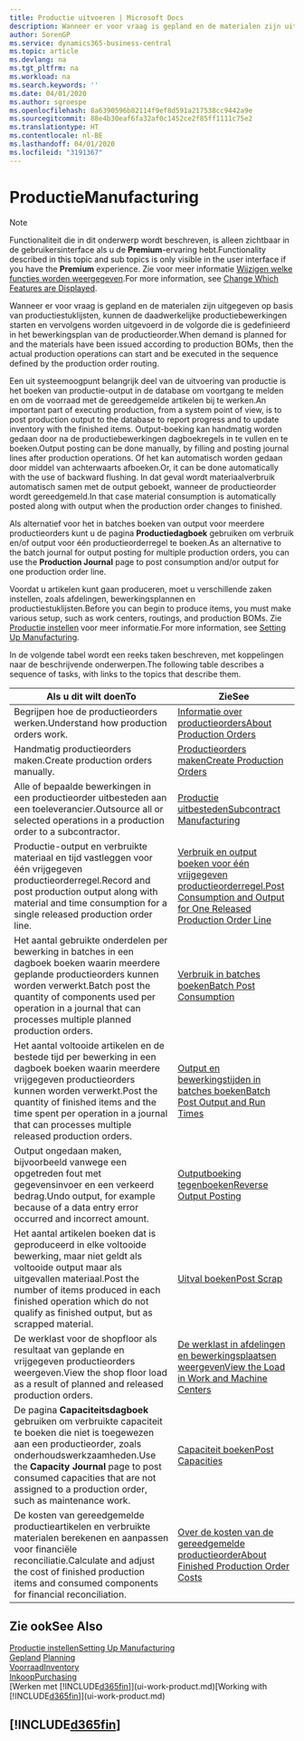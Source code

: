 ```yaml
---
title: Productie uitvoeren | Microsoft Docs
description: Wanneer er voor vraag is gepland en de materialen zijn uitgegeven op basis van productiestuklijsten, kunnen de daadwerkelijke productiebewerkingen starten en vervolgens worden uitgevoerd in de volgorde die is gedefinieerd in het bewerkingsplan van de productieorder.
author: SorenGP
ms.service: dynamics365-business-central
ms.topic: article
ms.devlang: na
ms.tgt_pltfrm: na
ms.workload: na
ms.search.keywords: ''
ms.date: 04/01/2020
ms.author: sgroespe
ms.openlocfilehash: 8a6390596b82114f9ef8d591a217538cc9442a9e
ms.sourcegitcommit: 88e4b30eaf6fa32af0c1452ce2f85ff1111c75e2
ms.translationtype: HT
ms.contentlocale: nl-BE
ms.lasthandoff: 04/01/2020
ms.locfileid: "3191367"
---
```

# <a name="manufacturing"></a><span data-ttu-id="29267-103">Productie</span><span class="sxs-lookup"><span data-stu-id="29267-103">Manufacturing</span></span>
> [!NOTE]
> <span data-ttu-id="29267-104">Functionaliteit die in dit onderwerp wordt beschreven, is alleen zichtbaar in de gebruikersinterface als u de **Premium**-ervaring hebt.</span><span class="sxs-lookup"><span data-stu-id="29267-104">Functionality described in this topic and sub topics is only visible in the user interface if you have the **Premium** experience.</span></span> <span data-ttu-id="29267-105">Zie voor meer informatie [Wijzigen welke functies worden weergegeven](ui-experiences.md).</span><span class="sxs-lookup"><span data-stu-id="29267-105">For more information, see [Change Which Features are Displayed](ui-experiences.md).</span></span>

<span data-ttu-id="29267-106">Wanneer er voor vraag is gepland en de materialen zijn uitgegeven op basis van productiestuklijsten, kunnen de daadwerkelijke productiebewerkingen starten en vervolgens worden uitgevoerd in de volgorde die is gedefinieerd in het bewerkingsplan van de productieorder.</span><span class="sxs-lookup"><span data-stu-id="29267-106">When demand is planned for and the materials have been issued according to production BOMs, then the actual production operations can start and be executed in the sequence defined by the production order routing.</span></span>  

<span data-ttu-id="29267-107">Een uit systeemoogpunt belangrijk deel van de uitvoering van productie is het boeken van productie-output in de database om voortgang te melden en om de voorraad met de gereedgemelde artikelen bij te werken.</span><span class="sxs-lookup"><span data-stu-id="29267-107">An important part of executing production, from a system point of view, is to post production output to the database to report progress and to update inventory with the finished items.</span></span> <span data-ttu-id="29267-108">Output-boeking kan handmatig worden gedaan door na de productiebewerkingen dagboekregels in te vullen en te boeken.</span><span class="sxs-lookup"><span data-stu-id="29267-108">Output posting can be done manually, by filling and posting journal lines after production operations.</span></span> <span data-ttu-id="29267-109">Of het kan automatisch worden gedaan door middel van achterwaarts afboeken.</span><span class="sxs-lookup"><span data-stu-id="29267-109">Or, it can be done automatically with the use of backward flushing.</span></span> <span data-ttu-id="29267-110">In dat geval wordt materiaalverbruik automatisch samen met de output geboekt, wanneer de productieorder wordt gereedgemeld.</span><span class="sxs-lookup"><span data-stu-id="29267-110">In that case material consumption is automatically posted along with output when the production order changes to finished.</span></span>  

<span data-ttu-id="29267-111">Als alternatief voor het in batches boeken van output voor meerdere productieorders kunt u de pagina **Productiedagboek** gebruiken om verbruik en/of output voor één productieorderregel te boeken.</span><span class="sxs-lookup"><span data-stu-id="29267-111">As an alternative to the batch journal for output posting for multiple production orders, you can use the **Production Journal** page to post consumption and/or output for one production order line.</span></span>

<span data-ttu-id="29267-112">Voordat u artikelen kunt gaan produceren, moet u verschillende zaken instellen, zoals afdelingen, bewerkingsplannen en productiestuklijsten.</span><span class="sxs-lookup"><span data-stu-id="29267-112">Before you can begin to produce items, you must make various setup, such as work centers, routings, and production BOMs.</span></span> <span data-ttu-id="29267-113">Zie [Productie instellen](production-configure-production-processes.md) voor meer informatie.</span><span class="sxs-lookup"><span data-stu-id="29267-113">For more information, see [Setting Up Manufacturing](production-configure-production-processes.md).</span></span>

<span data-ttu-id="29267-114">In de volgende tabel wordt een reeks taken beschreven, met koppelingen naar de beschrijvende onderwerpen.</span><span class="sxs-lookup"><span data-stu-id="29267-114">The following table describes a sequence of tasks, with links to the topics that describe them.</span></span>   

|<span data-ttu-id="29267-115">**Als u dit wilt doen**</span><span class="sxs-lookup"><span data-stu-id="29267-115">**To**</span></span>|<span data-ttu-id="29267-116">**Zie**</span><span class="sxs-lookup"><span data-stu-id="29267-116">**See**</span></span>|  
|------------|-------------|  
|<span data-ttu-id="29267-117">Begrijpen hoe de productieorders werken.</span><span class="sxs-lookup"><span data-stu-id="29267-117">Understand how production orders work.</span></span>|[<span data-ttu-id="29267-118">Informatie over productieorders</span><span class="sxs-lookup"><span data-stu-id="29267-118">About Production Orders</span></span>](production-about-production-orders.md)|
|<span data-ttu-id="29267-119">Handmatig productieorders maken.</span><span class="sxs-lookup"><span data-stu-id="29267-119">Create production orders manually.</span></span>|[<span data-ttu-id="29267-120">Productieorders maken</span><span class="sxs-lookup"><span data-stu-id="29267-120">Create Production Orders</span></span>](production-how-to-create-production-orders.md)|
|<span data-ttu-id="29267-121">Alle of bepaalde bewerkingen in een productieorder uitbesteden aan een toeleverancier.</span><span class="sxs-lookup"><span data-stu-id="29267-121">Outsource all or selected operations in a production order to a subcontractor.</span></span>|[<span data-ttu-id="29267-122">Productie uitbesteden</span><span class="sxs-lookup"><span data-stu-id="29267-122">Subcontract Manufacturing</span></span>](production-how-to-subcontract-manufacturing.md)|
|<span data-ttu-id="29267-123">Productie-output en verbruikte materiaal en tijd vastleggen voor één vrijgegeven productieorderregel.</span><span class="sxs-lookup"><span data-stu-id="29267-123">Record and post production output along with material and time consumption for a single released production order line.</span></span>|[<span data-ttu-id="29267-124">Verbruik en output boeken voor één vrijgegeven productieorderregel.</span><span class="sxs-lookup"><span data-stu-id="29267-124">Post Consumption and Output for One Released Production Order Line</span></span>](production-how-to-register-consumption-and-output.md)|  
|<span data-ttu-id="29267-125">Het aantal gebruikte onderdelen per bewerking in batches in een dagboek boeken waarin meerdere geplande productieorders kunnen worden verwerkt.</span><span class="sxs-lookup"><span data-stu-id="29267-125">Batch post the quantity of components used per operation in a journal that can processes multiple planned production orders.</span></span>|[<span data-ttu-id="29267-126">Verbruik in batches boeken</span><span class="sxs-lookup"><span data-stu-id="29267-126">Batch Post Consumption</span></span>](production-how-to-post-consumption.md)|
|<span data-ttu-id="29267-127">Het aantal voltooide artikelen en de bestede tijd per bewerking in een dagboek boeken waarin meerdere vrijgegeven productieorders kunnen worden verwerkt.</span><span class="sxs-lookup"><span data-stu-id="29267-127">Post the quantity of finished items and the time spent per operation in a journal that can processes multiple released production orders.</span></span>|[<span data-ttu-id="29267-128">Output en bewerkingstijden in batches boeken</span><span class="sxs-lookup"><span data-stu-id="29267-128">Batch Post Output and Run Times</span></span>](production-how-to-post-output-quantity.md)|
|<span data-ttu-id="29267-129">Output ongedaan maken, bijvoorbeeld vanwege een opgetreden fout met gegevensinvoer en een verkeerd bedrag.</span><span class="sxs-lookup"><span data-stu-id="29267-129">Undo output, for example because of a data entry error occurred and incorrect amount.</span></span>  |[<span data-ttu-id="29267-130">Outputboeking tegenboeken</span><span class="sxs-lookup"><span data-stu-id="29267-130">Reverse Output Posting</span></span>](production-how-to-reverse-output-posting.md)|  
|<span data-ttu-id="29267-131">Het aantal artikelen boeken dat is geproduceerd in elke voltooide bewerking, maar niet geldt als voltooide output maar als uitgevallen materiaal.</span><span class="sxs-lookup"><span data-stu-id="29267-131">Post the number of items produced in each finished operation which do not qualify as finished output, but as scrapped material.</span></span>|[<span data-ttu-id="29267-132">Uitval boeken</span><span class="sxs-lookup"><span data-stu-id="29267-132">Post Scrap</span></span>](production-how-to-post-scrap.md)|
|<span data-ttu-id="29267-133">De werklast voor de shopfloor als resultaat van geplande en vrijgegeven productieorders weergeven.</span><span class="sxs-lookup"><span data-stu-id="29267-133">View the shop floor load as a result of planned and released production orders.</span></span>|[<span data-ttu-id="29267-134">De werklast in afdelingen en bewerkingsplaatsen weergeven</span><span class="sxs-lookup"><span data-stu-id="29267-134">View the Load in Work and Machine Centers</span></span>](production-how-to-view-the-load-on-work-centers.md)|      
|<span data-ttu-id="29267-135">De pagina **Capaciteitsdagboek** gebruiken om verbruikte capaciteit te boeken die niet is toegewezen aan een productieorder, zoals onderhoudswerkzaamheden.</span><span class="sxs-lookup"><span data-stu-id="29267-135">Use the **Capacity Journal** page to post consumed capacities that are not assigned to a production order, such as maintenance work.</span></span>|[<span data-ttu-id="29267-136">Capaciteit boeken</span><span class="sxs-lookup"><span data-stu-id="29267-136">Post Capacities</span></span>](production-how-to-post-capacities.md)|  
|<span data-ttu-id="29267-137">De kosten van gereedgemelde productieartikelen en verbruikte materialen berekenen en aanpassen voor financiële reconciliatie.</span><span class="sxs-lookup"><span data-stu-id="29267-137">Calculate and adjust the cost of finished production items and consumed components for financial reconciliation.</span></span>|[<span data-ttu-id="29267-138">Over de kosten van de gereedgemelde productieorder</span><span class="sxs-lookup"><span data-stu-id="29267-138">About Finished Production Order Costs</span></span>](finance-about-finished-production-order-costs.md)|  

## <a name="see-also"></a><span data-ttu-id="29267-139">Zie ook</span><span class="sxs-lookup"><span data-stu-id="29267-139">See Also</span></span>  
[<span data-ttu-id="29267-140">Productie instellen</span><span class="sxs-lookup"><span data-stu-id="29267-140">Setting Up Manufacturing</span></span>](production-configure-production-processes.md)  
<span data-ttu-id="29267-141">[Gepland](production-planning.md)    </span><span class="sxs-lookup"><span data-stu-id="29267-141">[Planning](production-planning.md)    </span></span>  
[<span data-ttu-id="29267-142">Voorraad</span><span class="sxs-lookup"><span data-stu-id="29267-142">Inventory</span></span>](inventory-manage-inventory.md)  
[<span data-ttu-id="29267-143">Inkoop</span><span class="sxs-lookup"><span data-stu-id="29267-143">Purchasing</span></span>](purchasing-manage-purchasing.md)  
<span data-ttu-id="29267-144">[Werken met [!INCLUDE[d365fin](includes/d365fin_md.md)]](ui-work-product.md)</span><span class="sxs-lookup"><span data-stu-id="29267-144">[Working with [!INCLUDE[d365fin](includes/d365fin_md.md)]](ui-work-product.md)</span></span>

## [!INCLUDE[d365fin](includes/free_trial_md.md)]  
